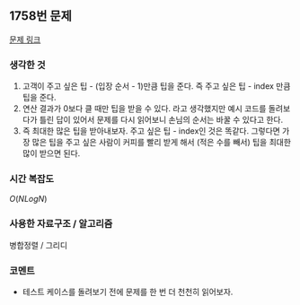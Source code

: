 ## 1758번 문제

[문제 링크](https://www.acmicpc.net/problem/1758)

### 생각한 것

1. 고객이 주고 싶은 팁 - (입장 순서 - 1)만큼 팁을 준다. 즉 주고 싶은 팁 - index 만큼 팁을 준다.
2. 연산 결과가 0보다 클 때만 팁을 받을 수 있다. 라고 생각했지만 예시 코드를 돌려보다가 틀린 답이 있어서 문제를 다시 읽어보니 손님의 순서는 바꿀 수 있다고 한다.
3. 즉 최대한 많은 팁을 받아내보자. 주고 싶은 팁 - index인 것은 똑같다. 그렇다면 가장 많은 팁을 주고 싶은 사람이 커피를 빨리 받게 해서 (적은 수를 빼서) 팁을 최대한 많이 받으면 된다.

### 시간 복잡도

$O(NLogN)$

### 사용한 자료구조 / 알고리즘

병합정렬 / 그리디

### 코멘트

- 테스트 케이스를 돌려보기 전에 문제를 한 번 더 천천히 읽어보자.
